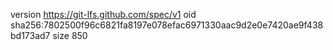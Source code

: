 version https://git-lfs.github.com/spec/v1
oid sha256:7802500f96c6821fa8197e078efac6971330aac9d2e0e7420ae9f438bd173ad7
size 850
